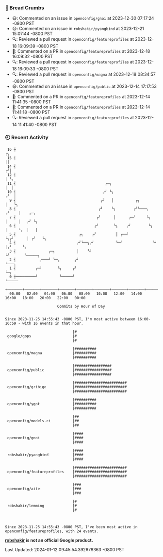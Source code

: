 ### 🍞 Bread Crumbs

 * 😃: Commented on an issue in `openconfig/gnoi` at 2023-12-30 07:17:24 -0800 PST
 * 😃: Commented on an issue in `robshakir/pyangbind` at 2023-12-21 15:07:44 -0800 PST
 * 🔍: Reviewed a pull request in  `openconfig/featureprofiles` at 2023-12-18 16:09:39 -0800 PST
 * 💬: Commented on a PR in  `openconfig/featureprofiles` at 2023-12-18 16:09:32 -0800 PST
 * 🔍: Reviewed a pull request in  `openconfig/featureprofiles` at 2023-12-18 16:09:33 -0800 PST
 * 🔍: Reviewed a pull request in  `openconfig/magna` at 2023-12-18 08:34:57 -0800 PST
 * 😃: Commented on an issue in `openconfig/public` at 2023-12-14 17:17:53 -0800 PST
 * 💬: Commented on a PR in  `openconfig/featureprofiles` at 2023-12-14 11:41:35 -0800 PST
 * 💬: Commented on a PR in  `openconfig/featureprofiles` at 2023-12-14 11:41:18 -0800 PST
 * 🔍: Reviewed a pull request in  `openconfig/featureprofiles` at 2023-12-14 11:41:40 -0800 PST

### 🕘 Recent Activity
```
 16 ┼                                                                    ╭╮
 15 ┤                                                                    ││
 14 ┤                                                                   ╭╯│
 12 ┤                                                                   │ ╰╮
 11 ┤                                         ╭─╮                       │  │
 10 ┤                                        ╭╯ ╰╮                     ╭╯  │
  9 ┤                                       ╭╯   │          ╭╮         │   ╰╮
  8 ┤                                      ╭╯    ╰╮        ╭╯╰───╮    ╭╯    │    ╭─╮
  7 ┤                                     ╭╯      │      ╭─╯     ╰╮   │     │   ╭╯ ╰╮
  6 ┤                                    ╭╯       ╰╮    ╭╯        ╰╮  │     ╰╮  │   │
  5 ┤                             ╭╮    ╭╯         │ ╭──╯          ╰╮╭╯      │ ╭╯   ╰╮
  4 ┤                            ╭╯╰──╮╭╯          ╰─╯              ╰╯       │╭╯     ╰╮
  3 ┤               ╭─╮          │    ╰╯                                     ╰╯       ╰─────╮
  2 ┤           ╭───╯ ╰─╮       ╭╯                                                          ╰───╮
  1 ┤         ╭─╯       ╰╮     ╭╯                                                               ╰─╮
  0 ┼─────────╯          ╰─────╯                                                                  ╰─────
    +───────+───────+───────+───────+───────+───────+───────+───────+───────+───────+───────+───────+────
  00:00   02:00   04:00   06:00   08:00   10:00   12:00   14:00   16:00   18:00   20:00   22:00   00:00   

						Commits by Hour of Day


Since 2023-11-25 14:55:43 -0800 PST, I'm most active between 16:00-16:59 - with 16 events in that hour.

```



```
                               |#
 google/gops                   |#
                               |#

                               |##########
 openconfig/magna              |##########
                               |##########

                               |#################
 openconfig/public             |#################
                               |#################

                               |########################
 openconfig/gribigo            |########################
                               |########################

                               |##########
 openconfig/ygot               |##########
                               |##########

                               |##
 openconfig/models-ci          |##
                               |##

                               |####
 openconfig/gnoi               |####
                               |####

                               |####
 robshakir/pyangbind           |####
                               |####

                               |########################
 openconfig/featureprofiles    |########################
                               |########################

                               |###
 openconfig/aite               |###
                               |###

                               |#
 robshakir/lemming             |#
                               |#



Since 2023-11-25 14:55:43 -0800 PST, I've been most active in openconfig/featureprofiles, with 24 events.

```
**[robshakir](mailto:robjs@google.com) is not an official Google product.**  


Last Updated: 2024-01-12 09:45:54.392678363 -0800 PST
